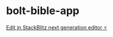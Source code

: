 # bolt-bible-app

[Edit in StackBlitz next generation editor ⚡️](https://stackblitz.com/~/github.com/cpmooney/bolt-bible-app)